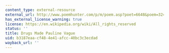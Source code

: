 ```yaml
---
content_type: external-resource
external_url: http://www.poemhunter.com/p/m/poem.asp?poet=6648&poem=32448
has_external_license_warning: true
license: https://en.wikipedia.org/wiki/All_rights_reserved
status: ''
title: Drugs Made Pauline Vague
uid: b3187eaa-cf48-4e41-afcc-40bc3c3ecdad
wayback_url: ''
---
```

